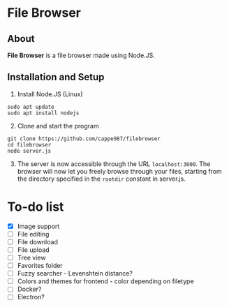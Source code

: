 # File Browser
## About

**File Browser** is a file browser made using Node.JS.

## Installation and Setup 

1. Install Node.JS (Linux)
```
sudo apt update
sudo apt install nodejs
```

2. Clone and start the program
```
git clone https://github.com/cappe987/filebrowser
cd filebrowser
node server.js
```

3. The server is now accessible through the URL `localhost:3000`. The browser will now let you freely browse through your files, starting from the directory specified in the `rootdir` constant in server.js.

# To-do list

- [X] Image support
- [ ] File editing
- [ ] File download
- [ ] File upload
- [ ] Tree view
- [ ] Favorites folder
- [ ] Fuzzy searcher - Levenshtein distance?
- [ ] Colors and themes for frontend - color depending on filetype
- [ ] Docker?
- [ ] Electron?
